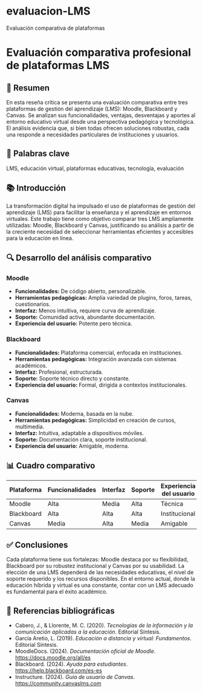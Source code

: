 # evaluacion-LMS
Evaluación comparativa de plataformas 
# Evaluación comparativa profesional de plataformas LMS

## 📝 Resumen
En esta reseña crítica se presenta una evaluación comparativa entre tres plataformas de gestión del aprendizaje (LMS): Moodle, Blackboard y Canvas. Se analizan sus funcionalidades, ventajas, desventajas y aportes al entorno educativo virtual desde una perspectiva pedagógica y tecnológica. El análisis evidencia que, si bien todas ofrecen soluciones robustas, cada una responde a necesidades particulares de instituciones y usuarios.

## 🔑 Palabras clave
LMS, educación virtual, plataformas educativas, tecnología, evaluación

## 📚 Introducción
La transformación digital ha impulsado el uso de plataformas de gestión del aprendizaje (LMS) para facilitar la enseñanza y el aprendizaje en entornos virtuales. Este trabajo tiene como objetivo comparar tres LMS ampliamente utilizadas: Moodle, Blackboard y Canvas, justificando su análisis a partir de la creciente necesidad de seleccionar herramientas eficientes y accesibles para la educación en línea.

## 🔍 Desarrollo del análisis comparativo

### Moodle
- **Funcionalidades:** De código abierto, personalizable.
- **Herramientas pedagógicas:** Amplia variedad de plugins, foros, tareas, cuestionarios.
- **Interfaz:** Menos intuitiva, requiere curva de aprendizaje.
- **Soporte:** Comunidad activa, abundante documentación.
- **Experiencia del usuario:** Potente pero técnica.

### Blackboard
- **Funcionalidades:** Plataforma comercial, enfocada en instituciones.
- **Herramientas pedagógicas:** Integración avanzada con sistemas académicos.
- **Interfaz:** Profesional, estructurada.
- **Soporte:** Soporte técnico directo y constante.
- **Experiencia del usuario:** Formal, dirigida a contextos institucionales.

### Canvas
- **Funcionalidades:** Moderna, basada en la nube.
- **Herramientas pedagógicas:** Simplicidad en creación de cursos, multimedia.
- **Interfaz:** Intuitiva, adaptable a dispositivos móviles.
- **Soporte:** Documentación clara, soporte institucional.
- **Experiencia del usuario:** Amigable, moderna.

## 📊 Cuadro comparativo

| Plataforma | Funcionalidades | Interfaz | Soporte | Experiencia del usuario |
|------------|------------------|----------|---------|--------------------------|
| Moodle     | Alta             | Media    | Alta    | Técnica                  |
| Blackboard | Alta             | Alta     | Alta    | Institucional            |
| Canvas     | Media            | Alta     | Media   | Amigable                 |

## ✅ Conclusiones
Cada plataforma tiene sus fortalezas: Moodle destaca por su flexibilidad, Blackboard por su robustez institucional y Canvas por su usabilidad. La elección de una LMS dependerá de las necesidades educativas, el nivel de soporte requerido y los recursos disponibles. En el entorno actual, donde la educación híbrida y virtual es una constante, contar con un LMS adecuado es fundamental para el éxito académico.

## 📖 Referencias bibliográficas
- Cabero, J., & Llorente, M. C. (2020). *Tecnologías de la información y la comunicación aplicadas a la educación*. Editorial Síntesis.
- García Aretio, L. (2019). *Educación a distancia y virtual: Fundamentos*. Editorial Síntesis.
- MoodleDocs. (2024). *Documentación oficial de Moodle*. https://docs.moodle.org/all/es
- Blackboard. (2024). *Ayuda para estudiantes*. https://help.blackboard.com/es-es
- Instructure. (2024). *Guía de usuario de Canvas*. https://community.canvaslms.com


